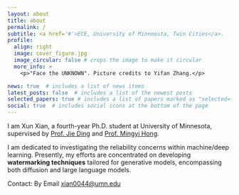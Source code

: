 ```yaml
---
layout: about
title: about
permalink: /
subtitle: <a href='#'>ECE, University of Minneosta, Twin Cities</a>. 
profile:
  align: right
  image: cover_figure.jpg
  image_circular: false # crops the image to make it circular
  more_info: >
    <p>"Face the UNKNOWN". Picture credits to Yifan Zhang.</p>

news: true  # includes a list of news items
latest_posts: false  # includes a list of the newest posts
selected_papers: true # includes a list of papers marked as "selected={true}"
social: true  # includes social icons at the bottom of the page
---
```



I am Xun Xian, a fourth-year Ph.D. student at University of Minnesota, supervised by [Prof. Jie Ding](https://jding.org/) and [Prof. Mingyi Hong](https://people.ece.umn.edu/~mhong/mingyi.html). 

I am dedicated to investigating the reliability concerns within machine/deep learning. Presently, my efforts are concentrated on developing **watermarking techniques** tailored for generative models, encompassing both diffusion and large language models.

Contact: By Email xian0044@umn.edu

